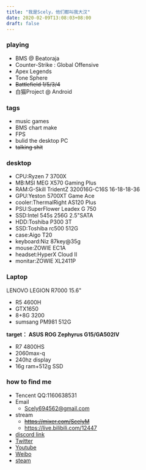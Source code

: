 ```yaml
---
title: "我是Scely，他们都叫我大汉"
date: 2020-02-09T13:08:03+08:00
draft: false
---
```

<!--more-->
### playing
- BMS @ Beatoraja
- Counter-Strike : Global Offensive
- Apex Legends
- Tone Sphere
- ~~Battlefield 1/5/3/4~~
- 白猫Project @ Android
### tags
- music games
- BMS chart make
- FPS
- bulid the desktop PC
- ~~talking shit~~
### desktop
- CPU:Ryzen 7 3700X
- MB:MSI MEG X570 Gaming Plus
- RAM:G-Skill TridentZ 320016G-C16S 16-18-18-36
- GPU:Yeston 5700XT Game Ace
- cooler:ThermalRight AS120 Plus
- PSU:SuperFlower Leadex G 750
- SSD:Intel 545s 256G 2.5"SATA
- HDD:Toshiba P300 3T
- SSD:Toshiba rc500 512G
- case:Aigo T20
- keyboard:Niz 87key@35g
- mouse:ZOWIE EC1A
- headset:HyperX Cloud II
- monitar:ZOWIE XL2411P
### Laptop
LENOVO LEGION R7000 15.6"
- R5 4600H
- GTX1650
- 8+8G 3200
- sumsang PM981 512G

**target： ASUS ROG Zephyrus G15/GA502IV**
  - R7 4800HS
  - 2060max-q
  - 240hz display
  - 16g ram+512g SSD
### how to find me
- Tencent QQ:1160638531
- Email
  - Scely694562@gmail.com
- stream
  - ~~https://mixer.com/ScelyM~~
  - https://live.bilibili.com/12447
- [discord link](discord.gg/9mp6h6W)
- [Twitter](https://twitter.com/ScelyM)
- [Youtube](https://www.youtube.com/channel/UCEuWgIRKyeApO6dxfca5xOg)
- [Weibo](https://weibo.com/2485089434/profile)
- [steam](https://steamcommunity.com/id/ScelyM/)